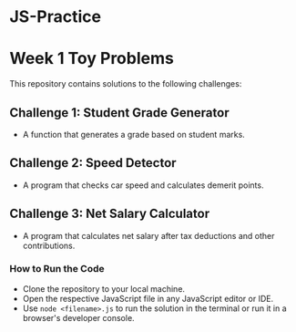 # JS-Practice
# Week 1 Toy Problems

This repository contains solutions to the following challenges:

## Challenge 1: Student Grade Generator
- A function that generates a grade based on student marks.

## Challenge 2: Speed Detector
- A program that checks car speed and calculates demerit points.

## Challenge 3: Net Salary Calculator
- A program that calculates net salary after tax deductions and other contributions.

### How to Run the Code
- Clone the repository to your local machine.
- Open the respective JavaScript file in any JavaScript editor or IDE.
- Use `node <filename>.js` to run the solution in the terminal or run it in a browser's developer console.
